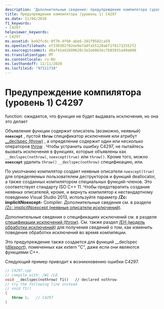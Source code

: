 ```yaml
---
description: 'Дополнительные сведения: предупреждение компилятора (уровень 1) C4297'
title: Предупреждение компилятора (уровень 1) C4297
ms.date: 11/04/2016
f1_keywords:
- C4297
helpviewer_keywords:
- C4297
ms.assetid: ba92fcdc-9f70-4f60-abe6-281f9582ca59
ms.openlocfilehash: ef330302702ee9e7a8fa55128a6f1f61732552f2
ms.sourcegitcommit: d6af41e42699628c3e2e6063ec7b03931a49a098
ms.translationtype: MT
ms.contentlocale: ru-RU
ms.lasthandoff: 12/11/2020
ms.locfileid: "97311738"
---
```

# <a name="compiler-warning-level-1-c4297"></a>Предупреждение компилятора (уровень 1) C4297

function: ожидается, что функция не будет выдавать исключения, но она это делает

Объявление функции содержит описатель (возможно, неявный) **`noexcept`** , пустой **`throw`** спецификатор исключения или атрибут [__declspec (throw)](../../cpp/nothrow-cpp.md) , а определение содержит один или несколько операторов [throw](../../cpp/try-throw-and-catch-statements-cpp.md) . Чтобы устранить ошибку C4297, не пытайтесь вызвать исключения в функциях, которые объявлены как `__declspec(nothrow)`, `noexcept(true)` или `throw()`. Кроме того, можно **`noexcept`** удалить `throw()` `__declspec(nothrow)` спецификацию, или.

По умолчанию компилятор создает неявные описатели `noexcept(true)` для определяемых пользователем деструкторов и функций deallocator, а также созданных компилятором специальных функций-членов. Это соответствует стандарту ISO C++ 11. Чтобы предотвратить создание неявных описателей, кроме, и вернуть компилятор к нестандартному поведению Visual Studio 2013, используйте параметр **/Zc: implicitNoexcept-** Compiler. Дополнительные сведения см. в разделе [/Zc: implicitNoexcept (неявные описатели исключений)](../../build/reference/zc-implicitnoexcept-implicit-exception-specifiers.md).

Дополнительные сведения о спецификациях исключений см. в разделе [спецификации исключений (throw)](../../cpp/exception-specifications-throw-cpp.md). См. также раздел [/EH (модель обработки исключений)](../../build/reference/eh-exception-handling-model.md) для получения сведений о том, как изменить поведение обработки исключений во время компиляции.

Это предупреждение также создается для функций __declspec ([dllexport](../../cpp/dllexport-dllimport.md)), помеченных как extern "C", даже если они являются функциями C++.

Следующий пример приводит к возникновению ошибки C4297.

```cpp
// C4297.cpp
// compile with: /W1 /LD
void __declspec(nothrow) f1()   // declared nothrow
// try the following line instead
// void f1()
{
   throw 1;   // C4297
}
```
